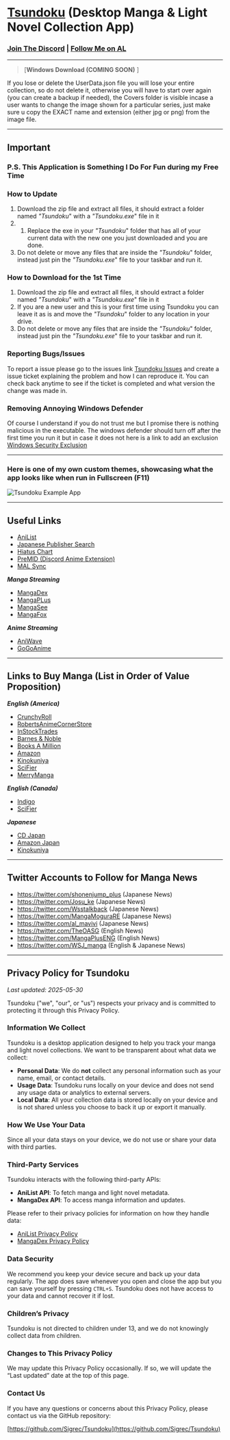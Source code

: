 # [Tsundoku](https://en.wikipedia.org/wiki/Tsundoku) (Desktop Manga & Light Novel Collection App)
### [Join The Discord](https://discord.gg/QcZ5jcFPeU) | [Follow Me on AL](https://anilist.co/user/Preminence/)
***
>[**Windows Download (COMING SOON)** ]

If you lose or delete the UserData.json file you will lose your entire collection, so do not delete it, otherwise you  will have to start over again (you can create a backup if needed), the Covers folder is visible incase a user wants to change the image shown for a particular series, just make sure u copy the EXACT name and extension (either jpg or png) from the image file.

***
## Important
### P.S. This Application is Something I Do For Fun during my Free Time
### How to Update
1. Download the zip file and extract all files, it should extract a folder named *"Tsundoku*" with a *"Tsundoku.exe*" file in it
2. 1. Replace the exe in your *"Tsundoku*" folder that has all of your current data with the new one you just downloaded and you are done.
3. Do not delete or move any files that are inside the *"Tsundoku*" folder, instead just pin the *"Tsundoku.exe*" file to your taskbar and run it.

### How to Download for the 1st Time
1. Download the zip file and extract all files, it should extract a folder named *"Tsundoku*" with a *"Tsundoku.exe*" file in it
2. If you are a new user and this is your first time using Tsundoku you can leave it as is and move the *"Tsundoku*" folder to any location in your drive.
3. Do not delete or move any files that are inside the *"Tsundoku*" folder, instead just pin the *"Tsundoku.exe*" file to your taskbar and run it.

### Reporting Bugs/Issues
To report a issue please go to the issues link [Tsundoku Issues](https://github.com/Sigrec/TsundokuApp/issues) and create a issue ticket explaining the problem and how I can reproduce it. You can check back anytime to see if the ticket is completed and what version the change was made in.

### Removing Annoying Windows Defender
Of course I understand if you do not trust me but I promise there is nothing malicious in the executable. The windows defender should turn off after the first time you run it but in case it does not here is a link to add an exclusion [Windows Security Exclusion](https://support.microsoft.com/en-us/windows/add-an-exclusion-to-windows-security-811816c0-4dfd-af4a-47e4-c301afe13b26)
***
### Here is one of my own custom themes, showcasing what the app looks like when run in Fullscreen (F11)
![Tsundoku Example App](https://github.com/Sigrec/TsundokuApp/blob/main/Src/Assets/ThemeExample.png)
***

## Useful Links
- [AniList](https://anilist.co/hom)
- [Japanese Publisher Search](https://comic.k-manga.jp/)
- [Hiatus Chart](https://www.reddit.com/r/HiatusCharts/comments/pfqlbz/all_charts/)
- [PreMID (Discord Anime Extension)](h**t**tps://premid.app/)
- [MAL Sync](https://malsync.moe/)

***Manga Streaming***
- [MangaDex](https://mangadex.org/)
- [MangaPLus](https://mangaplus.shueisha.co.jp/updates)
- [MangaSee](https://mangasee123.com/)
- [MangaFox](hhttps://fanfox.net/)

***Anime Streaming***
- [AniWave](https://aniwave.to/home)
- [GoGoAnime](https://gogoanimehd.io/)
***
## Links to Buy Manga (List in Order of Value Proposition)
***English (America)***
- [CrunchyRoll](https://store.crunchyroll.com/collections/manga-books/)
- [RobertsAnimeCornerStore](https://www.animecornerstore.com/graphicnovels1.html)
- [InStockTrades](https://www.instocktrades.com/)
- [Barnes & Noble](https://www.barnesandnoble.com/b/books/graphic-novels-comics/manga/_/N-1sZ29Z8q8Zucc)
- [Books A Million](https://www.booksamillion.com/manga)
- [Amazon](https://www.amazon.com/Manga-Comics-Graphic-Novels-Books/b?node=4367)
- [Kinokuniya](https://united-states.kinokuniya.com/)
- [SciFier](https://scifier.com/)
- [MerryManga](https://www.merrymanga.com/)

***English (Canada)***
- [Indigo](https://www.Indigo.com/)
- [SciFier](https://scifier.com/?setCurrencyId=6)

***Japanese***
- [CD Japan](https://www.cdjapan.co.jp/)
- [Amazon Japan](https://www.amazon.co.jp/)
- [Kinokuniya](https://united-states.kinokuniya.com/)
***
## Twitter Accounts to Follow for Manga News
- https://twitter.com/shonenjump_plus (Japanese News)
- https://twitter.com/Josu_ke (Japanese News)
- https://twitter.com/Wsstalkback (Japanese News)
- https://twitter.com/MangaMoguraRE (Japanese News)
- https://twitter.com/al_mavivi (Japanese News)
- https://twitter.com/TheOASG (English News)
- https://twitter.com/MangaPlusENG (English News)
- https://twitter.com/WSJ_manga (English & Japanese News)
***

## Privacy Policy for Tsundoku

_Last updated: 2025-05-30_

Tsundoku ("we", "our", or "us") respects your privacy and is committed to protecting it through this Privacy Policy.

### Information We Collect

Tsundoku is a desktop application designed to help you track your manga and light novel collections. We want to be transparent about what data we collect:

- **Personal Data**: We do **not** collect any personal information such as your name, email, or contact details.
- **Usage Data**: Tsundoku runs locally on your device and does not send any usage data or analytics to external servers.
- **Local Data**: All your collection data is stored locally on your device and is not shared unless you choose to back it up or export it manually.

### How We Use Your Data

Since all your data stays on your device, we do not use or share your data with third parties.

### Third-Party Services

Tsundoku interacts with the following third-party APIs:

- **AniList API**: To fetch manga and light novel metadata.
- **MangaDex API**: To access manga information and updates.

Please refer to their privacy policies for information on how they handle data:

- [AniList Privacy Policy](https://anilist.co/privacy/)
- [MangaDex Privacy Policy](https://mangadex.org/privacy)

### Data Security

We recommend you keep your device secure and back up your data regularly. The app does save whenever you open and close the app but you can save yourself by pressing `CTRL+S`. Tsundoku does not have access to your data and cannot recover it if lost.

### Children’s Privacy

Tsundoku is not directed to children under 13, and we do not knowingly collect data from children.

### Changes to This Privacy Policy

We may update this Privacy Policy occasionally. If so, we will update the “Last updated” date at the top of this page.

### Contact Us

If you have any questions or concerns about this Privacy Policy, please contact us via the GitHub repository:

[https://github.com/Sigrec/Tsundoku](https://github.com/Sigrec/Tsundoku)

